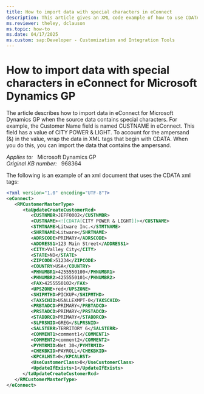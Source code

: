 ```yaml
---
title: How to import data with special characters in eConnect
description: This article gives an XML code example of how to use CDATA in the eConnect schema for Microsoft Dynamics GP to integrate special characters.
ms.reviewer: theley, dclauson
ms.topic: how-to
ms.date: 04/17/2025
ms.custom: sap:Developer - Customization and Integration Tools
---
```

# How to import data with special characters in eConnect for Microsoft Dynamics GP

The article describes how to import data in eConnect for Microsoft Dynamics GP when the source data contains special characters. For example, the Customer Name field is named CUSTNAME in eConnect. This field has a value of CITY POWER & LIGHT. To account for the ampersand (&) in the value, wrap the data in XML tags that begin with CDATA. When you do this, you can import the data that contains the ampersand.

_Applies to:_ &nbsp; Microsoft Dynamics GP  
_Original KB number:_ &nbsp; 968364

The following is an example of an xml document that uses the CDATA xml tags:

```xml
<?xml version="1.0" encoding="UTF-8"?>
<eConnect>
   <RMCustomerMasterType>
      <taUpdateCreateCustomerRcd>
         <CUSTNMBR>JEFF0002</CUSTNMBR>
         <CUSTNAME><![CDATA[CITY POWER & LIGHT]]></CUSTNAME>
         <STMTNAME>Litware Inc.</STMTNAME>
         <SHRTNAME>Litware</SHRTNAME>
         <ADRSCODE>PRIMARY</ADRSCODE>
         <ADDRESS1>123 Main Street</ADDRESS1>
         <CITY>Valley City</CITY>
         <STATE>ND</STATE>
         <ZIPCODE>51234</ZIPCODE>
         <COUNTRY>USA</COUNTRY>
         <PHNUMBR1>4255550100</PHNUMBR1>
         <PHNUMBR2>4255550101</PHNUMBR2>
         <FAX>4255550102</FAX>
         <UPSZONE>red</UPSZONE>
         <SHIPMTHD>PICKUP</SHIPMTHD>
         <TAXSCHID>USALLEXMPT-0</TAXSCHID>
         <PRBTADCD>PRIMARY</PRBTADCD>
         <PRSTADCD>PRIMARY</PRSTADCD>
         <STADDRCD>PRIMARY</STADDRCD>
         <SLPRSNID>GREG</SLPRSNID>
         <SALSTERR>TERRITORY 6</SALSTERR>
         <COMMENT1>comment1</COMMENT1>
         <COMMENT2>comment2</COMMENT2>
         <PYMTRMID>Net 30</PYMTRMID>
         <CHEKBKID>PAYROLL</CHEKBKID>
         <KPCALHST>0</KPCALHST>
         <UseCustomerClass>0</UseCustomerClass>
         <UpdateIfExists>1</UpdateIfExists>
      </taUpdateCreateCustomerRcd>
   </RMCustomerMasterType>
</eConnect>
```
